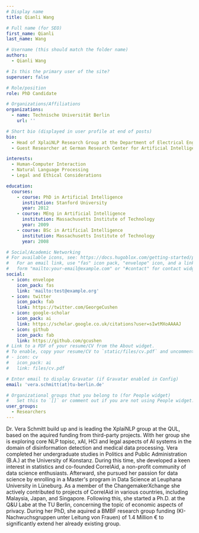 ```yaml
---
# Display name
title: Qianli Wang

# Full name (for SEO)
first_name: Qianli
last_name: Wang

# Username (this should match the folder name)
authors:
  - Qianli Wang

# Is this the primary user of the site?
superuser: false

# Role/position
role: PhD Candidate

# Organizations/Affiliations
organizations:
  - name: Technische Universität Berlin
    url: ''

# Short bio (displayed in user profile at end of posts)
bio: 
  - Head of XplaiNLP Research Group at the Department of Electrical Engineering and Computer Science, Quality and Usability Lab, Technische Universität Berlin
  - Guest Researcher at German Research Center for Artificial Intelligence (DFKI), Speech and Language Technology (SLT) group

interests:
  - Human-Computer Interaction
  - Natural Language Processing
  - Legal and Ethical Considerations

education:
  courses:
    - course: PhD in Artificial Intelligence
      institution: Stanford University
      year: 2012
    - course: MEng in Artificial Intelligence
      institution: Massachusetts Institute of Technology
      year: 2009
    - course: BSc in Artificial Intelligence
      institution: Massachusetts Institute of Technology
      year: 2008

# Social/Academic Networking
# For available icons, see: https://docs.hugoblox.com/getting-started/page-builder/#icons
#   For an email link, use "fas" icon pack, "envelope" icon, and a link in the
#   form "mailto:your-email@example.com" or "#contact" for contact widget.
social:
  - icon: envelope
    icon_pack: fas
    link: 'mailto:test@example.org'
  - icon: twitter
    icon_pack: fab
    link: https://twitter.com/GeorgeCushen
  - icon: google-scholar
    icon_pack: ai
    link: https://scholar.google.co.uk/citations?user=sIwtMXoAAAAJ
  - icon: github
    icon_pack: fab
    link: https://github.com/gcushen
# Link to a PDF of your resume/CV from the About widget.
# To enable, copy your resume/CV to `static/files/cv.pdf` and uncomment the lines below.
# - icon: cv
#   icon_pack: ai
#   link: files/cv.pdf

# Enter email to display Gravatar (if Gravatar enabled in Config)
email: 'vera.schmitt(at)tu-berlin.de'

# Organizational groups that you belong to (for People widget)
#   Set this to `[]` or comment out if you are not using People widget.
user_groups:
  - Researchers
---
```

Dr. Vera Schmitt build up and is leading the XplaiNLP group at the QUL, based on the aquired funding from third-party projects. With her group she is exploring core NLP topisc, xAI, HCI and legal aspects of AI systems in the domain of disinformation detection and medical data processing. Vera completed her undergraduate studies in Politics and Public Administration (B.A.) at the University of Konstanz. During this time, she developed a keen interest in statistics and co-founded CorrelAid, a non-profit community of data science enthusiasts. Afterward, she pursued her passion for data science by enrolling in a Master's program in Data Science at Leuphana University in Lüneburg. As a member of the ChangemakerXchange she actively contributed to projects of CorrelAid in various countries, including Malaysia, Japan, and Singapore. Following this, she started a Ph.D. at the Q&U Labe at the TU Berlin, concerning the topic of economic aspects of privacy. During her PhD, she aquired a BMBF research group funding (KI-Nachwuchsgruppen unter Leitung von Frauen) of 1.4 Million € to significantly extend her already existing group.

